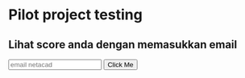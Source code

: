 

# Pilot project testing

## Lihat score anda dengan memasukkan email
<input type="email" id="email" name="emails" placeholder="email netacad">
<button onclick="onClick()">Click Me</button>
<pre>
<div id="result" style="display:none;">

</div>
</pre>

<script type="text/javascript" src="p1_pilot.json"></script>

<script>
function onClick() {
    var x = document.getElementById("result");    
    var email = document.getElementById("email").value;
    var notexist = typeof obj[email]=== "undefined";
    if (notexist){
       x.innerHTML='Email ID Tidak ditemukan';
    } 
    else{
        var fscore = 'Final Score: ' + obj[email]["score"]+"\n\n";
        var itemout = 'Items test cases: \n';
        var zip = (obj[email]["out"]).map(function(e, i) {
              return [e, obj[email]["scores"][i]];
         });
    
        for(i in zip){
            itemout += i[0]+'\nscore: '+i[1]+'\n\n';
        }
    
        x.innerHTML=fscore+itemout;           
    }
    x.style.display = "block"; 
}
</script>

